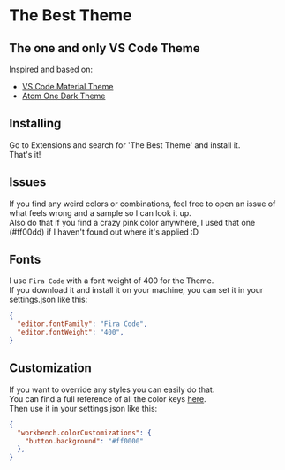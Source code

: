 # The Best Theme

## The one and only VS Code Theme

Inspired and based on:
- [VS Code Material Theme](https://github.com/material-theme/vsc-material-theme)
- [Atom One Dark Theme](https://github.com/akamud/vscode-theme-onedark)


## Installing

Go to Extensions and search for 'The Best Theme' and install it.<br>
That's it!


## Issues

If you find any weird colors or combinations, feel free to open an issue of what feels wrong and a sample so I can look it up.<br>
Also do that if you find a crazy pink color anywhere, I used that one (#ff00dd) if I haven't found out where it's applied :D


## Fonts

I use `Fira Code` with a font weight of 400 for the Theme.<br>
If you download it and install it on your machine, you can set it in your settings.json like this:

```json
{
  "editor.fontFamily": "Fira Code",
  "editor.fontWeight": "400",
}
```


## Customization

If you want to override any styles you can easily do that.<br>
You can find a full reference of all the color keys [here](https://code.visualstudio.com/api/references/theme-color).<br>
Then use it in your settings.json like this:

```json
{
  "workbench.colorCustomizations": {
    "button.background": "#ff0000"
  },
}
```
